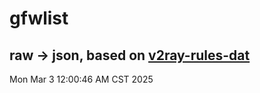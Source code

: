 # gfwlist
## raw -> json, based on [v2ray-rules-dat](https://github.com/Loyalsoldier/v2ray-rules-dat)
Mon Mar  3 12:00:46 AM CST 2025

